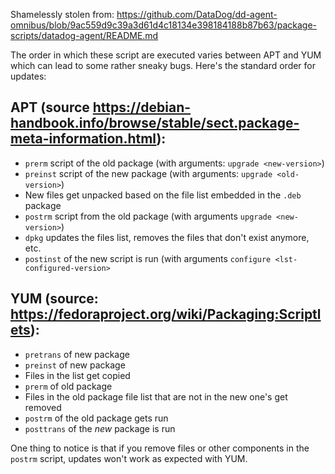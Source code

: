 Shamelessly stolen from: https://github.com/DataDog/dd-agent-omnibus/blob/9ac559d9c39a3d61d4c18134e398184188b87b63/package-scripts/datadog-agent/README.md

The order in which these script are executed varies between APT and YUM which can lead to some
rather sneaky bugs. Here's the standard order for updates:

APT (source https://debian-handbook.info/browse/stable/sect.package-meta-information.html):
-------------------------------------------------------------------------------------------
* `prerm` script of the old package (with arguments: `upgrade <new-version>`)
* `preinst` script of the new package (with arguments: `upgrade <old-version>`)
* New files get unpacked based on the file list embedded in the `.deb` package
* `postrm` script from the old package (with arguments `upgrade <new-version>`)
* `dpkg` updates the files list, removes the files that don't exist anymore, etc.
* `postinst` of the new script is run (with arguments `configure <lst-configured-version>`

YUM (source: https://fedoraproject.org/wiki/Packaging:Scriptlets):
--------------------------------------------------------------

* `pretrans` of new package
* `preinst` of new package
* Files in the list get copied
* `prerm` of old package
* Files in the old package file list that are not in the new one's get removed
* `postrm` of the old package gets run
* `posttrans` of the _new_ package is run

One thing to notice is that if you remove files or other components in the `postrm` script,
updates won't work as expected with YUM.
